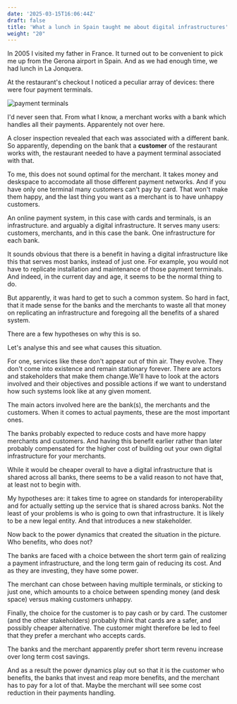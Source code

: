 ```yaml
---
date: '2025-03-15T16:06:44Z'
draft: false
title: 'What a lunch in Spain taught me about digital infrastructures'
weight: "20"
---
```


In 2005 I visited my father in France. It turned out to be convenient to pick me up from the Gerona airport in Spain.
And as we had enough time, we had lunch in La Jonquera.

At the restaurant's checkout I noticed a peculiar array of devices: there were four payment terminals.

![payment terminals](/payterminal-716603.jpg)

I'd never seen that. From what I know, a merchant works with a bank which handles all their payments. Apparentely not over here.

A closer inspection revealed that each was associated with a different bank.
So apparently, depending on the bank that a **customer** of the restaurant works with, the restaurant needed to have a payment terminal associated with that.

To me, this does not sound optimal for the merchant. It takes money and deskspace to accomodate all those different payment networks. And if you have only one terminal many customers can't pay by card. That won't make them happy, and the last thing you want as a merchant is to have unhappy customers.

An online payment system, in this case with cards and terminals, is an infrastructure. and arguably a digital infrastructure. It serves many users: customers, merchants, and in this case the bank. One infrastructure for each bank.

It sounds obvious that there is a benefit in having a digital infrastructure like this that serves most banks, instead of just one. For example, you would not have to replicate installation and maintenance of those payment terminals. And indeed, in the current day and age, it seems to be the normal thing to do.

But apparently, it was hard to get to such a common system. So hard in fact, that it made sense for the banks and the merchants to waste all that money on replicating an infrastructure and foregoing all the benefits of a shared system.

There are a few hypotheses on why this is so.

Let's analyse this and see what causes this situation.

For one, services like these don't appear out of thin air. They evolve. They don't come into existence and remain stationary forever. There are actors and stakeholders that make them change.We'll have to look at the actors involved and their objectives and possible actions if we want to understand how such systems look like at any given moment.

The main actors involved here are the bank(s), the merchants and the customers. When it comes to actual payments, these are the most important ones.

The banks probably expected to reduce costs and have more happy merchants and customers. And having this benefit earlier rather than later probably compensated for the higher cost of building out your own digital infrastructure for your merchants.

While it would be cheaper overall to have a digital infrastructure that is shared across all banks, there seems to be a valid reason to not have that, at least not to begin with.

My hypotheses are: it takes time to agree on standards for interoperability and for actually setting up the service that is shared across banks. Not the least of your problems is who is going to own that infrastructure. It is likely to be a new legal entity. And that introduces a new stakeholder.

Now back to the power dynamics that created the situation in the picture. Who benefits, who does not?

The banks are faced with a choice between the short term gain of realizing a payment infrastructure, and the long term gain of reducing its cost. And as they are investing, they have some power.

The merchant can chose between having multiple terminals, or sticking to just one, which amounts to a choice between spending money (and desk space) versus making customers unhappy.

Finally, the choice for the customer is to pay cash or by card. The customer (and the other stakeholders) probably think that cards are a safer, and possibly cheaper alternative. The customer might therefore be led to feel that they prefer a merchant who accepts cards.

The banks and the merchant apparently prefer short term revenu increase over long term cost savings.

And as a result the power dynamics play out so that it is the customer who benefits, the banks that invest and reap more benefits, and the merchant has to pay for a lot of that. Maybe the merchant will see some cost reduction in their payments handling.
